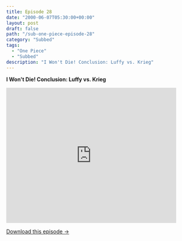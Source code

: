 ```yaml
---
title: Episode 28
date: "2000-06-07T05:30:00+00:00"
layout: post
draft: false
path: "/sub-one-piece-episode-28"
category: "Subbed"
tags:
  - "One Piece"
  - "Subbed"
description: "I Won't Die! Conclusion: Luffy vs. Krieg"
---
```


**I Won't Die! Conclusion: Luffy vs. Krieg**

<iframe width="640" height="360" src="https://www.fembed.com/v/4doj06nqyv1" frameborder="0" marginwidth=0 marginheight=0 scrolling=no allowfullscreen style="max-width:90%;"></iframe>

<a href="http://ouo.io/qs/eCodkFEQ?s=https://www.fembed.com/f/4doj06nqyv1" class="styled_a">Download this episode →</a>

